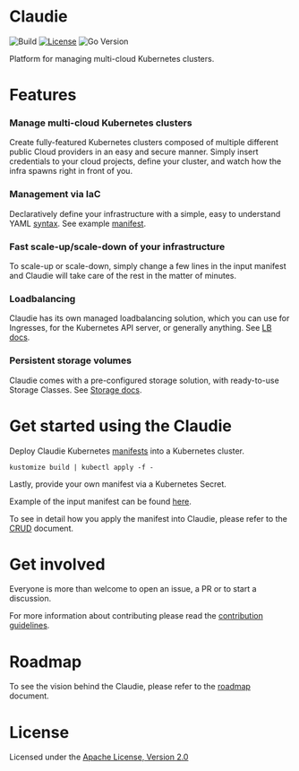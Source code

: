 # Claudie

![Build](https://github.com/berops/platform/actions/workflows/CD-pipeline-dev.yml/badge.svg)
[![License](https://img.shields.io/badge/License-Apache_2.0-blue.svg)](https://opensource.org/licenses/Apache-2.0)
![Go Version](https://img.shields.io/github/go-mod/go-version/berops/platform)

Platform for managing multi-cloud Kubernetes clusters.

# Features

### Manage multi-cloud Kubernetes clusters

Create fully-featured Kubernetes clusters composed of multiple different public Cloud providers in an easy and secure manner.
Simply insert credentials to your cloud projects, define your cluster, and watch how the infra spawns right in front of you.

### Management via IaC 

Declaratively define your infrastructure with a simple, easy to understand YAML [syntax](./docs/input-manifest/input-manifest.md).
See example [manifest](./docs/input-manifest/example.yaml).

### Fast scale-up/scale-down of your infrastructure

To scale-up or scale-down, simply change a few lines in the input manifest and Claudie will take care of the rest in the matter of minutes.

### Loadbalancing 

Claudie has its own managed loadbalancing solution, which you can use for Ingresses, for the Kubernetes API server, or generally anything. See [LB docs](https://github.com/Berops/platform/tree/master/docs/loadbalancing).

### Persistent storage volumes 

Claudie comes with a pre-configured storage solution, with ready-to-use Storage Classes. See [Storage docs](https://github.com/Berops/platform/tree/master/docs/storage).

# Get started using the Claudie

Deploy Claudie Kubernetes [manifests](https://github.com/Berops/platform/tree/master/manifests/claudie) into a Kubernetes cluster.

```
kustomize build | kubectl apply -f -
```

Lastly, provide your own manifest via a Kubernetes Secret.

Example of the input manifest can be found [here](https://github.com/Berops/platform/blob/master/docs/input-manifest/example.yaml).

To see in detail how you apply the manifest into Claudie, please refer to the [CRUD](./docs/crud/crud.md) document.

# Get involved

<!-- Contributor guidelines -->
Everyone is more than welcome to open an issue, a PR or to start a discussion. 

For more information about contributing please read the [contribution guidelines](./docs/contributing/contributing.md).

# Roadmap
<!-- Add a roadmap for claudie so users know which features are being worked on and which will in future -->
To see the vision behind the Claudie, please refer to the [roadmap](./docs/roadmap/roadmap.md) document.

# License

Licensed under the [Apache License, Version 2.0](LICENSE)
